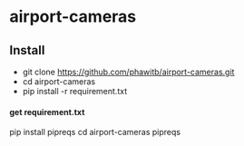 # airport-cameras

## Install
- git clone https://github.com/phawitb/airport-cameras.git
- cd airport-cameras
- pip install -r requirement.txt


#### get requirement.txt
pip install pipreqs
cd airport-cameras
pipreqs



